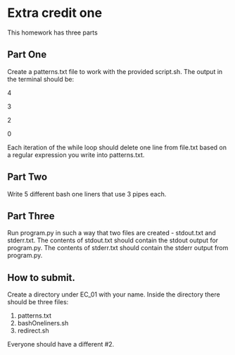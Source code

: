# Extra credit one

This homework has three parts

## Part One

Create a patterns.txt file to work with the provided script.sh. 
The output in the terminal should be:

4

3

2

0

Each iteration of the while loop should delete one line from file.txt based on a regular expression you write into patterns.txt.

## Part Two
Write 5 different bash one liners that use 3 pipes each.

## Part Three
Run program.py in such a way that two files are created - stdout.txt and stderr.txt. The contents of stdout.txt should contain
the stdout output for program.py. The contents of stderr.txt should contain the stderr output from program.py.

## How to submit. 
Create a directory under EC_01 with your name. Inside the directory there should be three files: 

1. patterns.txt
2. bashOneliners.sh
3. redirect.sh

Everyone should have a different #2. 
